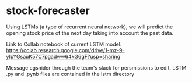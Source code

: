 # stock-forecaster
Using LSTMs (a type of recurrent neural network), we will predict the opening stock price of the next day taking into account the past data.

Link to Collab notebook of current LSTM model:
    https://colab.research.google.com/drive/1-mz-9-yIpYGsauK57C7pgadww64kG6gF?usp=sharing

Message cgsnider through the team's slack for persmissions to edit.
LSTM .py and .pynb files are contained in the lstm directory
